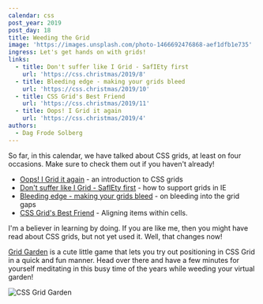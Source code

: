 ```yaml
---
calendar: css
post_year: 2019
post_day: 18
title: Weeding the Grid
image: 'https://images.unsplash.com/photo-1466692476868-aef1dfb1e735'
ingress: Let's get hands on with grids!
links:
  - title: Don't suffer like I Grid - SafIEty first
    url: 'https://css.christmas/2019/8'
  - title: Bleeding edge - making your grids bleed
    url: 'https://css.christmas/2019/10'
  - title: CSS Grid's Best Friend
    url: 'https://css.christmas/2019/11'
  - title: Oops! I Grid it again
    url: 'https://css.christmas/2019/4'
authors:
  - Dag Frode Solberg
---
```

So far, in this calendar, we have talked about CSS grids, at least on four occasions. Make sure to check them out if you haven't already!
 
- [Oops! I Grid it again](https://css.christmas/2019/4) - an introduction to CSS grids
- [Don't suffer like I Grid - SafIEty first](https://css.christmas/2019/8) - how to support grids in IE
- [Bleeding edge - making your grids bleed](https://css.christmas/2019/10) - on bleeding into the grid gaps
- [CSS Grid's Best Friend](https://css.christmas/2019/11) - Aligning items within cells.
 
I'm a believer in learning by doing. If you are like me, then you might have read about CSS grids, but not yet used it. Well, that changes now!
 
[Grid Garden](https://cssgridgarden.com/) is a cute little game that lets you try out positioning in CSS Grid in a quick and fun manner. Head over there and have a few minutes for yourself meditating in this busy time of the years while weeding your virtual garden!
 
![CSS Grid Garden](https://i.ibb.co/hRzR43d/Screenshot-2019-12-15-at-20-13-00.png)
